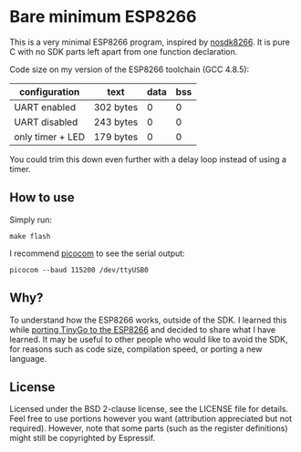 # Bare minimum ESP8266

This is a very minimal ESP8266 program, inspired by
[nosdk8266](https://github.com/cnlohr/nosdk8266). It is pure C with no SDK parts
left apart from one function declaration.

Code size on my version of the ESP8266 toolchain (GCC 4.8.5):

| configuration    | text      | data | bss |
| ---------------- | --------- | ---- | --- |
| UART enabled     | 302 bytes | 0    | 0   |
| UART disabled    | 243 bytes | 0    | 0   |
| only timer + LED | 179 bytes | 0    | 0   |

You could trim this down even further with a delay loop instead of using a
timer.

## How to use

Simply run:

    make flash

I recommend [picocom](https://github.com/npat-efault/picocom) to see the serial
output:

    picocom --baud 115200 /dev/ttyUSB0

## Why?

To understand how the ESP8266 works, outside of the SDK. I learned this while
[porting TinyGo to the ESP8266](https://github.com/tinygo-org/tinygo/pull/900)
and decided to share what I have learned. It may be useful to other people who
would like to avoid the SDK, for reasons such as code size, compilation speed,
or porting a new language.

## License

Licensed under the BSD 2-clause license, see the LICENSE file for details.
Feel free to use portions however you want (attribution appreciated but not
required). However, note that some parts (such as the register definitions)
might still be copyrighted by Espressif.
